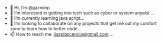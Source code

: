 - 👋 Hi, I’m @jjazminp
- 👀 I’m interested in getting into tech such as cyber or system anyalst ...
- 🌱 I’m currently learning java script...
- 💞️ I’m looking to collaborate on any projects that get me out my comfort zone to learn how to better code...
- 📫 How to reach me: jjazplascencia@gmail.com ...

<!---
jjazminp/jjazminp is a ✨ special ✨ repository because its `README.md` (this file) appears on your GitHub profile.
You can click the Preview link to take a look at your changes.
--->

